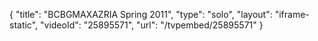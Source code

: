 {
    "title": "BCBGMAXAZRIA Spring 2011",
    "type": "solo",
    "layout": "iframe-static",
    "videoId": "25895571",
    "url": "\/tvpembed\/25895571"
}